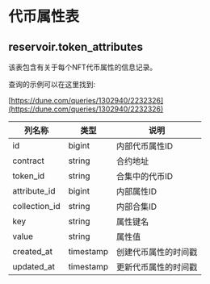 # 代币属性表

## **reservoir.token\_attributes**

该表包含有关于每个NFT代币属性的信息记录。

查询的示例可以在这里找到:

[https://dune.com/queries/1302940/2232326](https://dune.com/queries/1302940/2232326)

| **列名称** | **类型**  | **说明**                           |
|-----------------|-----------|-------------------------------------------|
| id              | bigint    | 内部代币属性ID              |
| contract        | string    | 合约地址                          |
| token\_id       | string    | 合集中的代币ID         |
| attribute\_id   | bigint    | 内部属性ID                   |
| collection\_id  | string    | 内部合集ID                   |
| key             | string    | 属性键名                            |
| value           | string    | 属性值                           |
| created\_at     | timestamp | 创建代币属性的时间戳 |
| updated\_at     | timestamp | 更新代币属性的时间戳 |                                                               |

